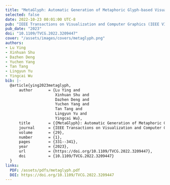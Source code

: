 ```yaml
---
title: "MetaGlyph: Automatic Generation of Metaphoric Glyph-based Visualization"
selected: false
date: 2022-10-23 00:01:00 UTC-8
pub: "IEEE Transactions on Visualization and Computer Graphics (IEEE VIS 2022), vol. 29, no. 1, pp. 331-341, Jan. 2023 (CCF-A, JCR-Q1)"
pub_date: "2023"
doi: "10.1109/TVCG.2022.3209447"
cover: "/assets/images/covers/metaglyph.png"
authors:
- Lu Ying
- Xinhuan Shu
- Dazhen Deng
- Yuchen Yang
- Tan Tang
- Lingyun Yu
- Yingcai Wu
bib: |-
  @article{ying2023metaglyph,
      author       = {Lu Ying and
                      Xinhuan Shu and
                      Dazhen Deng and
                      Yuchen Yang and
                      Tan Tang and
                      Lingyun Yu and
                      Yingcai Wu},
      title        = {{MetaGlyph}: Automatic Generation of Metaphoric Glyph-based Visualization},
      journal      = {IEEE Transactions on Visualization and Computer Graphics},
      volume       = {29},
      number       = {1},
      pages        = {331--341},
      year         = {2023},
      url          = {https://doi.org/10.1109/TVCG.2022.3209447},
      doi          = {10.1109/TVCG.2022.3209447}
  }
links:
  PDF: /assets/pdfs/metaglyph.pdf
  DOI: https://doi.org/10.1109/TVCG.2022.3209447
---
```

